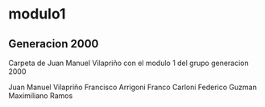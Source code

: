 # modulo1
## Generacion 2000
Carpeta de Juan Manuel Vilapriño con el modulo 1 del grupo generacion 2000




Juan Manuel Vilapriño 
Francisco Arrigoni
Franco Carloni
Federico Guzman
Maximiliano Ramos

